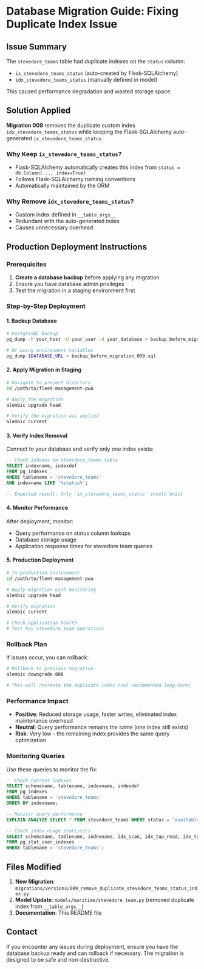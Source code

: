 # Database Migration Guide: Fixing Duplicate Index Issue

## Issue Summary
The `stevedore_teams` table had duplicate indexes on the `status` column:
- `ix_stevedore_teams_status` (auto-created by Flask-SQLAlchemy)
- `idx_stevedore_teams_status` (manually defined in model)

This caused performance degradation and wasted storage space.

## Solution Applied
**Migration 009** removes the duplicate custom index `idx_stevedore_teams_status` while keeping the Flask-SQLAlchemy auto-generated `ix_stevedore_teams_status`.

### Why Keep `ix_stevedore_teams_status`?
- Flask-SQLAlchemy automatically creates this index from `status = db.Column(..., index=True)`
- Follows Flask-SQLAlchemy naming conventions
- Automatically maintained by the ORM

### Why Remove `idx_stevedore_teams_status`?
- Custom index defined in `__table_args__` 
- Redundant with the auto-generated index
- Causes unnecessary overhead

## Production Deployment Instructions

### Prerequisites
1. **Create a database backup** before applying any migration
2. Ensure you have database admin privileges
3. Test the migration in a staging environment first

### Step-by-Step Deployment

#### 1. Backup Database
```bash
# PostgreSQL backup
pg_dump -h your_host -U your_user -d your_database > backup_before_migration_009.sql

# Or using environment variables
pg_dump $DATABASE_URL > backup_before_migration_009.sql
```

#### 2. Apply Migration in Staging
```bash
# Navigate to project directory
cd /path/to/fleet-management-pwa

# Apply the migration
alembic upgrade head

# Verify the migration was applied
alembic current
```

#### 3. Verify Index Removal
Connect to your database and verify only one index exists:
```sql
-- Check indexes on stevedore_teams table
SELECT indexname, indexdef 
FROM pg_indexes 
WHERE tablename = 'stevedore_teams' 
AND indexname LIKE '%status%';

-- Expected result: Only 'ix_stevedore_teams_status' should exist
```

#### 4. Monitor Performance
After deployment, monitor:
- Query performance on status column lookups
- Database storage usage
- Application response times for stevedore team queries

#### 5. Production Deployment
```bash
# In production environment
cd /path/to/fleet-management-pwa

# Apply migration with monitoring
alembic upgrade head

# Verify migration
alembic current

# Check application health
# Test key stevedore team operations
```

### Rollback Plan
If issues occur, you can rollback:
```bash
# Rollback to previous migration
alembic downgrade 008

# This will recreate the duplicate index (not recommended long-term)
```

### Performance Impact
- **Positive**: Reduced storage usage, faster writes, eliminated index maintenance overhead
- **Neutral**: Query performance remains the same (one index still exists)
- **Risk**: Very low - the remaining index provides the same query optimization

### Monitoring Queries
Use these queries to monitor the fix:

```sql
-- Check current indexes
SELECT schemaname, tablename, indexname, indexdef
FROM pg_indexes 
WHERE tablename = 'stevedore_teams'
ORDER BY indexname;

-- Monitor query performance
EXPLAIN ANALYZE SELECT * FROM stevedore_teams WHERE status = 'available';

-- Check index usage statistics
SELECT schemaname, tablename, indexname, idx_scan, idx_tup_read, idx_tup_fetch
FROM pg_stat_user_indexes 
WHERE tablename = 'stevedore_teams';
```

## Files Modified
1. **New Migration**: `migrations/versions/009_remove_duplicate_stevedore_teams_status_index.py`
2. **Model Update**: `models/maritime/stevedore_team.py` (removed duplicate index from `__table_args__`)
3. **Documentation**: This README file

## Contact
If you encounter any issues during deployment, ensure you have the database backup ready and can rollback if necessary. The migration is designed to be safe and non-destructive.
